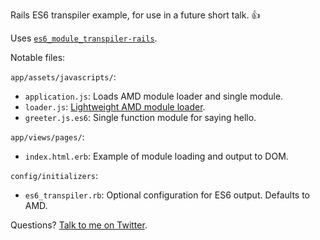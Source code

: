 Rails ES6 transpiler example, for use in a future short talk. 👍

Uses [`es6_module_transpiler-rails`](https://github.com/DavyJonesLocker/es6_module_transpiler-rails/).

Notable files:

`app/assets/javascripts/`:
- `application.js`: Loads AMD module loader and single module.
- `loader.js`: [Lightweight AMD module loader](https://github.c/ember-cli/loader.js).
- `greeter.js.es6`: Single function module for saying hello.

`app/views/pages/`:
- `index.html.erb`: Example of module loading and output to DOM.

`config/initializers`:
- `es6_transpiler.rb`: Optional configuration for ES6 output. Defaults to AMD.

Questions? [Talk to me on Twitter](http://twitter.com/imkmf).
